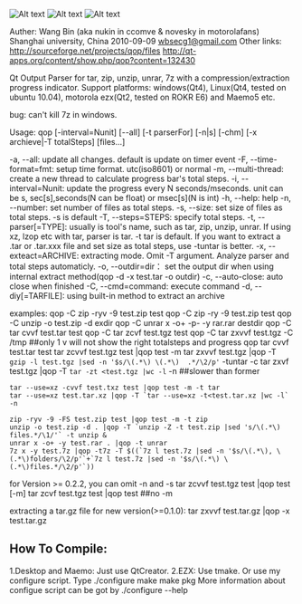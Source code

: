 ![Alt text](https://github.com/wang-bin/qop/blob/master/screenshots/qop-maemo5.png  "maemo5")
![Alt text](https://github.com/wang-bin/qop/blob/master/screenshots/qop-ubuntu.png  "Ubuntu")
![Alt text](https://github.com/wang-bin/qop/blob/master/screenshots/qop-win.png     "Win7")


Auther: Wang Bin (aka nukin in ccomve & novesky in motorolafans)
Shanghai university, China
2010-09-09
wbsecg1@gmail.com
Other links:	http://sourceforge.net/projects/qop/files
				http://qt-apps.org/content/show.php/qop?content=132430

Qt Output Parser for tar, zip, unzip, unrar, 7z with a compression/extraction progress indicator.
Support platforms: windows(Qt4), Linux(Qt4, tested on ubuntu 10.04), motorola ezx(Qt2, tested on ROKR E6) and Maemo5 etc.

bug: can't kill 7z in windows.

Usage: qop [-interval=Nunit] [--all] [-t parserFor] [-n|s] [-chm] [-x archieve|-T totalSteps] [files...]

-a, --all: update all changes. default is update on timer event
-F, --time-format=fmt: setup time format. utc(iso8601) or normal
-m, --multi-thread: create a new thread to calculate progress bar's total steps.
-i, --interval=Nunit: update the progress every N seconds/mseconds. unit can be s, sec[s],seconds(N can be float) or msec[s](N is int)
-h, --help: help
-n, --number: set number of files as total steps.
-s, --size: set size of files as total steps. -s is default
-T, --steps=STEPS: specify total steps.
-t,  --parser[=TYPE]: usually is tool's name, such as tar, zip, unzip, unrar. If using xz, lzop etc with tar, parser is tar. -t tar is default.
If you want to extract a .tar or .tar.xxx file and set size as total steps, use -tuntar is better.
-x, --exteact=ARCHIVE: extracting mode. Omit -T argument. Analyze parser and total steps automaticly.
-o, --outdir=dir： set the output dir when using internal extract method(qop -d -x test.tar -o outdir)
-c, --auto-close: auto close when finished
-C, --cmd=command: execute command
-d, --diy[=TARFILE]: using built-in method to extract an archive

examples:
	qop -C zip -ryv -9 test.zip test
	qop -C zip -ry -9 test.zip test
	qop -C unzip -o test.zip -d exdir
	qop -C unrar x -o+ -p- -y rar.rar destdir
	qop -C tar cvvf test.tar test
	qop -C tar zcvf test.tgz test
	qop -C tar zxvvf test.tgz -C /tmp   ##only 1 v will not show the right totalsteps and progress
	qop tar cvvf test.tar test
	tar zcvvf test.tgz test |qop test -m
	tar zxvvf test.tgz |qop -T `gzip -l test.tgz |sed -n '$s/\(.*\) \(.*\)  .*/\2/p'` -tuntar -c
	tar zxvf test.tgz |qop -T `tar -zt <test.tgz |wc -l` -n  ##slower than former

	tar --use=xz -cvvf test.txz test |qop test -m -t tar
	tar --use=xz test.tar.xz |qop -T `tar --use=xz -t<test.tar.xz |wc -l` -n

	zip -ryv -9 -FS test.zip test |qop test -m -t zip
	unzip -o test.zip -d . |qop -T `unzip -Z -t test.zip |sed 's/\(.*\) files.*/\1/'` -t unzip &
	unrar x -o+ -y test.rar . |qop -t unrar
	7z x -y test.7z |qop -t7z -T $((`7z l test.7z |sed -n '$s/\(.*\), \(.*\)folders/\2/p'`+`7z l test.7z |sed -n '$s/\(.*\) \(.*\)files.*/\2/p'`))

for Version >= 0.2.2, you can omit -n and -s
	tar zcvvf test.tgz test |qop test [-m]
	tar zcvf test.tgz test |qop test  ##no -m

extracting a tar.gz file for new version(>=0.1.0):
	tar zxvvf test.tar.gz |qop -x test.tar.gz


How To Compile:
-------

1.Desktop and Maemo: Just use QtCreator.
2.EZX: Use tmake. Or use my configure script. Type
./configure
make
make pkg
More information about configue script can be got by ./configure --help
